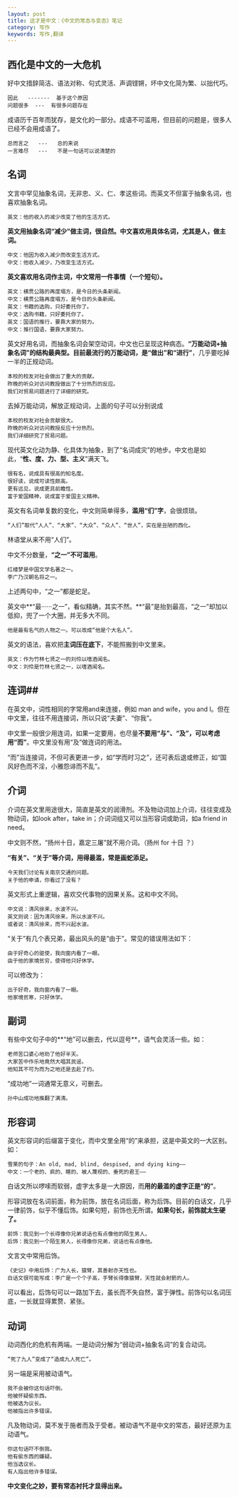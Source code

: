```yaml
---
layout: post
title: 这才是中文：《中文的常态与变态》笔记
category: 写作
keywords: 写作,翻译
---
```

## 西化是中文的一大危机 ##

好中文措辞简洁、语法对称、句式灵活、声调铿锵，坏中文化简为繁、以拙代巧。

    因此   -------  基于这个原因 
    问题很多  ---  有很多问题存在

成语历千百年而犹存，是文化的一部分。成语不可滥用，但目前的问题是，很多人已经不会用成语了。

    总而言之   ---   总的来说
    一言难尽   ---   不是一句话可以说清楚的

## 名词 ##

文言中罕见抽象名词，无非忠、义、仁、孝这些词。而英文不但富于抽象名词，也喜欢抽象名词。

	英文：他的收入的减少改变了他的生活方式。

**英文用抽象名词“减少”做主词，很自然。中文喜欢用具体名词，尤其是人，做主词。**

	中文：他因为收入减少而改变生活方式。
	中文：他收入减少，乃改变生活方式。

**英文喜欢用名词作主词，中文常用一件事情（一个短句）。**

    英文：横贯公路的再度塌方，是今日的头条新闻。
    中文：横贯公路再度塌方，是今日的头条新闻。
    英文：书籍的选购，只好委托你了。
    中文：选购书籍，只好委托你了。
    英文：国语的推行，要靠大家的努力。
    中文：推行国语，要靠大家努力。
    
英文好用名词，而抽象名词会架空动词，中文也已呈现这种病态。**“万能动词+抽象名词”**的结构最典型。目前最流行的万能动词，是**“做出”和“进行”**，几乎要吃掉一半的正规动词。

    本校的校友对社会做出了重大的贡献。
    昨晚的听众对访问教授做出了十分热烈的反应。
    我们对贸易问题进行了详细的研究。
    
去掉万能动词，解放正规动词，上面的句子可以分别说成

    本校的校友对社会贡献很大。
    昨晚的听众对访问教授反应十分热烈。
    我们详细研究了贸易问题。

现代英文化动为静、化具体为抽象，到了“名词成灾”的地步。中文也是如此，“**性、度、力、型、主义**”满天飞。

	很有名，说成具有很高的知名度。
	很好读，说成可读性颇高。
	更有远见，说成更具前瞻性。
	富于爱国精神，说成富于爱国主义精神。

英文有名词单复数的变化，中文则简单得多，**滥用“们”字**，会很烦琐。

	“人们”取代“人人”、“大家”、“大众”、“众人”、“世人”，实在是丑陋的西化。

林语堂从来不用“人们”。

中文不分数量，**“之一”不可滥用**。

	红楼梦是中国文学名著之一。
	李广乃汉朝名将之一。

上述两句中，“之一”都是蛇足。

英文中**“最······之一”，看似精确，其实不然。**“最”是抬到最高，“之一”却加以低抑，兜了一个大圈，并无多大不同。

    他是最有名气的人物之一。可以改成“他是个大名人”。

英文的语法，喜欢把**主词压在底下**，不能照搬到中文里来。
    
    英文：作为竹林七贤之一的刘伶以嗜酒闻名。
    中文：刘伶是竹林七贤之一，以嗜酒闻名。
    
## 连词##
在英文中，词性相同的字常用and来连接，例如 man and wife，you and I。但在中文里，往往不用连接词，所以只说“夫妻”、“你我”。

中文里一般很少用连词，如果一定要用，也尽量**不要用“与”、“及”，可以考虑用“而”**。中文里没有用“及”做连词的用法。

“而”当连接词，不但可表更进一步，如“学而时习之”，还可表后退或修正，如“国风好色而不淫，小雅怨诽而不乱”。

## 介词 ##
介词在英文里用途很大，简直是英文的润滑剂。不及物动词加上介词，往往变成及物动词，如look after，take in；介词词组又可以当形容词或助词，如a friend in need。

中文则不然，“扬州十日，嘉定三屠”就不用介词。（扬州 for 十日 ？）

**“有关”、“关于”等介词，用得最滥，常是画蛇添足。**
    
    今天我们讨论有关南京交通的问题。
    关于他的申请，你看过了没有？

英文形式上重逻辑，喜欢交代事物的因果关系。这和中文不同。

    中文说：清风徐来，水波不兴。
    英文则说：因为清风徐来，所以水波不兴。
    或者说：清风徐来，而不兴起水波。
    
“关于”有几个表兄弟，最出风头的是“由于”。常见的错误用法如下：
    
    由于好奇心的驱使，我向窗内看了一眼。
    由于他的家境贫穷，使得他只好休学。
可以修改为：

    出于好奇，我向窗内看了一眼。
    他家境贫寒，只好休学。

## 副词 ##
有些中文句子中的**“地”可以删去，代以逗号**，语气会灵活一些。如：

    老师苦口婆心地劝了他好半天。
    大家苦中作乐地竟然大唱其民谣。
    他知其不可为而为之地还是去赴了约。

“成功地”一词通常无意义，可删去。

    孙中山成功地推翻了满清。

## 形容词 ##
英文形容词的后缀富于变化，而中文里全用“的”来承担，这是中英文的一大区别。如：

    雪莱的句子：An old, mad, blind, despised, and dying king——
    中文：一个老的、疯的、瞎的、被人蔑视的、垂死的君王——

白话文所以啰嗦而软弱，虚字太多是一大原因，而**用的最滥的虚字正是“的”**。

形容词放在名词前面，称为前饰，放在名词后面，称为后饰。目前的白话文，几乎一律前饰，似乎不懂后饰。如果句短，前饰也无所谓。**如果句长，前饰就太生硬了。**

    前饰：我见到一个长得像你兄弟说话也有点像他的陌生男人。
    后饰：我见到一个陌生男人，长得像你兄弟，说话也有点像他。

文言文中常用后饰。

    《史记》中用后饰：广为人长，猿臂，其善射亦天性也。
    白话文很可能写成：李广是一个个子高，手臂长得像猿臂，天性就会射箭的人。

可以看出，后饰句可以一路加下去，虽长而不失自然，富于弹性。前饰句以名词压底，一长就显得累赘、紧张。

## 动词  ##
动词西化的危机有两端。一是动词分解为“弱动词+抽象名词”的复合动词。
    
    “死了九人”变成了“造成九人死亡”。
另一端是采用被动语气。

    我不会被你这句话吓倒。
    他被怀疑偷东西。
    他被选为议长。
    他被指出许多错误。

凡及物动词，莫不发于施者而及于受者。被动语气不是中文的常态，最好还原为主动语气。

    你这句话吓不倒我。
    他有偷东西的嫌疑。
    他当选议长。
    有人指出他许多错误。

**中文变化之妙，要有常态衬托才显得出来。**
